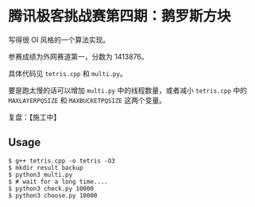 # 腾讯极客挑战赛第四期：鹅罗斯方块

写得很 OI 风格的一个算法实现。

参赛成绩为外网赛道第一，分数为 1413876。

具体代码见 `tetris.cpp` 和 `multi.py`。

要是跑太慢的话可以增加 `multi.py` 中的线程数量，或者减小 `tetris.cpp` 中的 `MAXLAYERPQSIZE` 和 `MAXBUCKETPQSIZE` 这两个变量。

复盘：【施工中】

## Usage

```
$ g++ tetris.cpp -o tetris -O3
$ mkdir result backup
$ python3 multi.py
$ # wait for a long time....
$ python3 check.py 10000
$ python3 choose.py 10000
```
